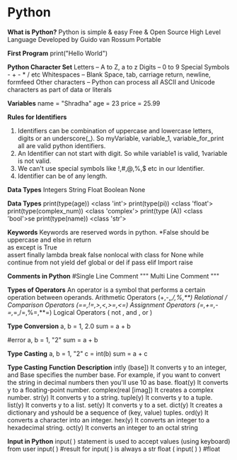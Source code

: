# Python

**What is Python?**
Python is simple & easy
Free & Open Source
High Level Language
Developed by Guido van Rossum
Portable

**First Program**
print("Hello World")

**Python Character Set**
Letters – A to Z, a to z
Digits – 0 to 9
Special Symbols - + - * / etc
Whitespaces – Blank Space, tab, carriage return, newline, formfeed
Other characters – Python can process all ASCII and Unicode characters as part of data or literals

**Variables**
name = "Shradha"
age = 23
price = 25.99

**Rules for Identifiers**
1. Identifiers can be combination of uppercase and lowercase letters, digits or an underscore(_).
So myVariable, variable_1, variable_for_print all are valid python identifiers.
2. An Identifier can not start with digit. So while variable1 is valid, 1variable is not valid.
3. We can't use special symbols like !,#,@,%,$ etc in our Identifier.
4. Identifier can be of any length.

**Data Types**
Integers
String
Float
Boolean
None

**Data Types**
print(type(age))                      <class 'int'>
print(type(pi))                       <class 'float'>
print(type(complex_num))              <class 'complex'>
print(type (A))                       <class 'bool'>se
print(type(name))                     <class 'str'>

**Keywords**
Keywords are reserved words in python.
*False should be uppercase
and     else     in     return   
as      except   is     True   
assert  finally  lambda break
false   nonlocal with   class
for     None     while  continue 
from    not      yield  def
global  or       del    if
pass    elif     Import raise

**Comments in Python**
#Single Line Comment 
""" Multi Line Comment """

**Types of Operators**
An operator is a symbol that performs a certain operation between operands.
Arithmetic Operators (+,-,*,/,%,**)
Relational / Comparison Operators (==,!=,>,<,>=,<=)
Assignment Operators (=,+=,-=,*=,/=,%=,**=)
Logical Operators ( not , and , or )

**Type Conversion**
a, b = 1, 2.0
sum = a + b

#error
a, b = 1, "2"
sum = a + b

**Type Casting**
a, b = 1, "2"
c = int(b)
sum = a + c

**Type Casting**
**Function**           **Description**
intly (base])          It converts y to an integer, and Base specifies the number base. For example, if you want to convert the string in decimal numbers then 
                       you'll use 10 as base.
float(y)               It converts y to a floating-point number.
complex(real [imag])   It creates a complex number.
str(y)                 It converts y to a string.
tuple(y)               It converts y to a tuple.
list(y)                It converts y to a list.
set(y)                 It converts y to a set.
dict(y)                It creates a dictionary and yshould be a sequence of (key, value) tuples.
ord(y)                 It converts a character into an integer.
hex(y)                 It converts an integer to a hexadecimal string.
oct(y)                 It converts an integer to an octal string

**Input in Python**
input( ) statement is used to accept values (using keyboard) from user
input( ) #result for input( ) is always a str
float ( input( ) ) #float

